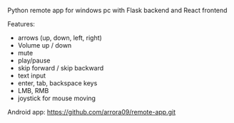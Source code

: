 Python remote app for windows pc with Flask backend and React frontend

Features:
- arrows (up, down, left, right)
- Volume up / down
- mute
- play/pause
- skip forward / skip backward
- text input
- enter, tab, backspace keys
- LMB, RMB
- joystick for mouse moving

Android app: https://github.com/arrora09/remote-app.git

